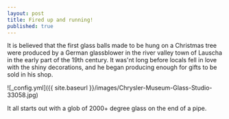 ```yaml
---
layout: post
title: Fired up and running!
published: true
---
```


It is believed that the first glass balls made to be hung on a Christmas tree were produced by a German glassblower in the river valley town of Lauscha in the early part of the 19th century. It was'nt long before locals fell in love with the shiny decorations, and he began producing enough for gifts to be sold in his shop.

![_config.yml]({{ site.baseurl }}/images/Chrysler-Museum-Glass-Studio-33058.jpg)

It all starts out with a glob of 2000+ degree glass on the end of a pipe.
